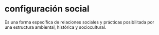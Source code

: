 # configuración social

Es una forma específica de relaciones sociales y prácticas posibilitada por una estructura ambiental, histórica y sociocultural.
